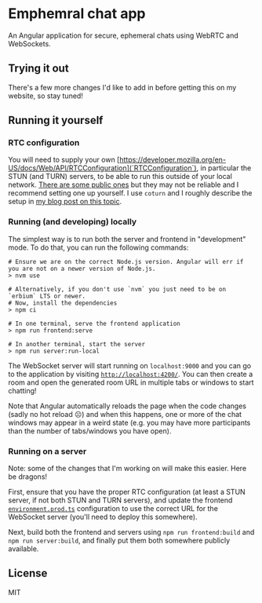 # Emphemral chat app

An Angular application for secure, ephemeral chats using WebRTC and WebSockets.

## Trying it out

There's a few more changes I'd like to add in before getting this on my website, so stay tuned!

## Running it yourself

### RTC configuration

You will need to supply your own [https://developer.mozilla.org/en-US/docs/Web/API/RTCConfiguration](`RTCConfiguration`), in particular the STUN (and TURN) servers, to be able to run this outside of your local network. [There are some public ones](https://gist.github.com/zziuni/3741933) but they may not be reliable and I recommend setting one up yourself. I use `coturn` and I roughly describe the setup in [my blog post on this topic](https://joshuasmock.com/posts/project-creating-a-secure-peer-to-peer-web-chat-application.html#private-networks).

### Running (and developing) locally

The simplest way is to run both the server and frontend in "development" mode. To do that, you can run the following commands:

```
# Ensure we are on the correct Node.js version. Angular will err if you are not on a newer version of Node.js.
> nvm use

# Alternatively, if you don't use `nvm` you just need to be on `erbium` LTS or newer.
# Now, install the dependencies
> npm ci

# In one terminal, serve the frontend application
> npm run frontend:serve

# In another terminal, start the server
> npm run server:run-local
```

The WebSocket server will start running on `localhost:9000` and you can go to the application by visiting [`http://localhost:4200/`](http://localhost:4200/). You can then create a room and open the generated room URL in multiple tabs or windows to start chatting!

Note that Angular automatically reloads the page when the code changes (sadly no hot reload ☹️) and when this happens, one or more of the chat windows may appear in a weird state (e.g. you may have more participants than the number of tabs/windows you have open).

### Running on a server

Note: some of the changes that I'm working on will make this easier. Here be dragons!

First, ensure that you have the proper RTC configuration (at least a STUN server, if not both STUN and TURN servers), and update the frontend [`environment.prod.ts`](./frontend/src/environments/environment.prod.ts) configuration to use the correct URL for the WebSocket server (you'll need to deploy this somewhere).

Next, build both the frontend and servers using `npm run frontend:build` and `npm run server:build`, and finally put them both somewhere publicly available.

## License

MIT
